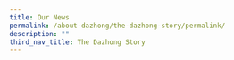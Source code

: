 ```yaml
---
title: Our News
permalink: /about-dazhong/the-dazhong-story/permalink/
description: ""
third_nav_title: The Dazhong Story
---
```

